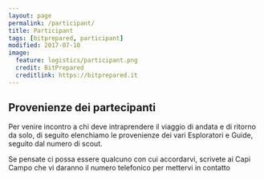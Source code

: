 ```yaml
---
layout: page
permalink: /participant/
title: Participant
tags: [bitprepared, participant]
modified: 2017-07-10
image:
  feature: logistics/participant.png 
  credit: BitPrepared
  creditlink: https://bitprepared.it
---
```

<link rel="stylesheet" href="https://unpkg.com/leaflet@1.1.0/dist/leaflet.css" integrity="sha512-wcw6ts8Anuw10Mzh9Ytw4pylW8+NAD4ch3lqm9lzAsTxg0GFeJgoAtxuCLREZSC5lUXdVyo/7yfsqFjQ4S+aKw==" crossorigin=""/>

<script src="https://unpkg.com/leaflet@1.1.0/dist/leaflet.js" integrity="sha512-mNqn2Wg7tSToJhvHcqfzLMU6J4mkOImSPTxVZAdo+lcPlk+GhZmYgACEe0x35K7YzW1zJ7XyJV/TT1MrdXvMcA==" crossorigin=""></script>

<h2>Provenienze dei partecipanti</h2>

<p>Per venire incontro a chi deve intraprendere il viaggio di andata e di ritorno da solo, 
di seguito elenchiamo le provenienze dei vari Esploratori e Guide, seguito dal numero di scout.
</p>

<p>Se pensate ci possa essere qualcuno con cui accordarvi, scrivete ai Capi Campo che vi daranno il numero telefonico per mettervi in contatto
</p>

<div id='map'></div>

<br/>
<!--
<table>
<tr><th>Consulta questa pagina di tanto in tanto per avere aggiornamenti!!</th></tr>
<tr><th>Citta</th><th>Provincia</th></tr>
  <tr><td>Pontecchio Polesine</td><td>Rovigo</td></tr>
  <tr><td>Roma</td><td>	Roma</td></tr>
  <tr><td>Roma</td><td>	Roma</td></tr>
  <tr><td>Biella</td><td>	Biella</td></tr>
  <tr><td>Pesaro</td><td>	Pesaro-Urbino</td></tr>
  <tr><td>Pesaro</td><td>	Pesaro-Urbino</td></tr>
  <tr><td>Roma</td><td>	Roma</td></tr>
  <tr><td>Padova</td><td>	Padova</td></tr>
  <tr><td>Gardone Val Trompia	</td><td> Brescia</td></tr>
  <tr><td>San Mauro in Valle</td><td>Forlì-Cesena</td></tr>
  <tr><td>Fellegara</td><td>	Reggio Emilia</td></tr>
  <tr><td>Bussolengo</td><td>	Verona</td></tr>
  <tr><td>Conselve</td><td>	Padova</td></tr>
  <tr><td>San Vito al Tagliamente</td><td>	Pordenone</td></tr>
  <tr><td>Castel Maggiore</td><td>	Bologna</td></tr>
  <tr><td>Latina</td><td>	Latina</td></tr>
  <tr><td>Dusino San Michele</td><td> Asti</td></tr>
  <tr><td>Pistoia</td><td>	Pistoia</td></tr>
  <tr><td>Bari</td><td>	Bari</td></tr>
  <tr><td>Padova</td><td>	Padova</td></tr>
  <tr><td>Pieve di Cento</td><td>	Bologna</td></tr>
  <tr><td>Pieve di Cento</td><td>	Bologna</td></tr>
  <tr><td>Vedano al Lambro</td><td>	Monza-Brianza</td></tr>
  <tr><td>Quinto di Treviso</td><td>	Treviso</td></tr>
  <tr><td>Castelmassa</td><td>	Rovigo</td></tr>
  <tr><td>Latina</td><td>	Latina</td></tr>
  <tr><td>Milano</td><td>	Milano</td></tr>
  <tr><td>Spoltore</td><td>	Pescara</td></tr>
</table>
-->

<script>
	var map = L.map('map').setView([44, 12], 6);
  map.locate({setView: true, maxZoom: 6});

	L.tileLayer('http://{s}.tile.osm.org/{z}/{x}/{y}.png', {
		attribution: '&copy; <a href="http://osm.org/copyright">OpenStreetMap</a> contributors'
	}).addTo(map);

  function onLocationFound(e) {
    var radius = e.accuracy / 2;

    L.marker(e.latlng).addTo(map)
     .bindPopup("You are within " + radius + " meters from this point").openPopup();

    L.circle(e.latlng, radius).addTo(map);
  }

  map.on('locationfound', onLocationFound);

  L.marker([45.0697151, 7.5176764]).bindPopup("vittoria").addTo(map);
  L.marker([40.7376788, 14.5722442]).bindPopup("beatrice").addTo(map);
  L.marker([43.7629956, 10.4410399]).bindPopup("sofia").addTo(map);
  L.marker([44.4760177, 11.2756857]).bindPopup("olivia").addTo(map);
  L.marker([45.7113511, 11.3553593]).bindPopup("beatrice").addTo(map);
  L.marker([44.5255217, 10.8663607]).bindPopup("anna").addTo(map);
  L.marker([45.1346168, 10.0251103]).bindPopup("carlotta").addTo(map);
  L.marker([45.9145042, 12.8565956]).bindPopup("bianca").addTo(map);
  L.marker([45.5139771, 11.1656408]).bindPopup("beatrice").addTo(map);
  L.marker([45.735097, 11.391791]).bindPopup("giulia").addTo(map);
  L.marker([45.1346168, 10.0251103]).bindPopup("chiara").addTo(map);
  L.marker([43.3113449, 10.5173443]).bindPopup("maria").addTo(map);
  L.marker([45.0677551, 7.6824892]).bindPopup("marta").addTo(map);
  L.marker([44.40726, 8.9338624]).bindPopup("lara").addTo(map);
  L.marker([45.9562503, 12.6597197]).bindPopup("marco").addTo(map);
  L.marker([46.0664228, 11.1257601]).bindPopup("pietro").addTo(map);
  L.marker([45.6628395, 11.8284875]).bindPopup("tommaso").addTo(map);
  L.marker([45.0534751, 9.6947461]).bindPopup("carlo").addTo(map);
  L.marker([40.7376788, 14.5722442]).bindPopup("massimiliano").addTo(map);
  L.marker([44.900542, 8.2068876]).bindPopup("enrico").addTo(map);
  L.marker([44.2226017, 12.0409384]).bindPopup("marcello").addTo(map);
  L.marker([45.5846274, 10.438237]).bindPopup("massimiliano").addTo(map);
  L.marker([45.218894, 12.2785805]).bindPopup("luca").addTo(map);
  L.marker([43.7148603, 13.217754]).bindPopup("alessandro").addTo(map);
  L.marker([46.1605087, 12.6621363]).bindPopup("davidegiovanni").addTo(map);
  L.marker([45.10955285, 10.7158422823227]).bindPopup("lorenzo").addTo(map);

</script>
